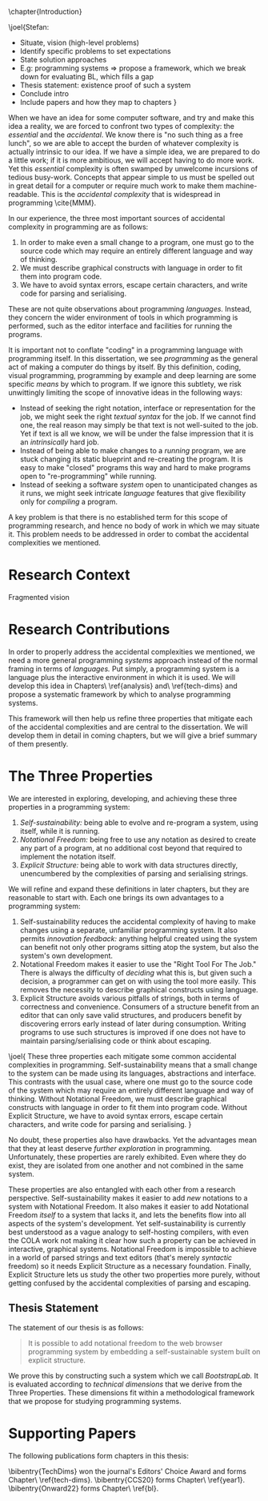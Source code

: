 \chapter{Introduction}

\joel{Stefan:
- Situate, vision (high-level problems)
- Identify specific problems to set expectations
- State solution approaches
- E.g: programming systems => propose a framework, which we break down for evaluating BL, which fills a gap
- Thesis statement: existence proof of such a system
- Conclude intro
- Include papers and how they map to chapters
}

When we have an idea for some computer software, and try and make this idea a reality, we are forced to confront two types of complexity: the *essential* and the *accidental*. We know there is "no such thing as a free lunch", so we are able to accept the burden of whatever complexity is actually intrinsic to our idea. If we have a simple idea, we are prepared to do a little work; if it is more ambitious, we will accept having to do more work. Yet this *essential* complexity is often swamped by unwelcome incursions of tedious busy-work. Concepts that appear simple to us must be spelled out in great detail for a computer or require much work to make them machine-readable. This is the *accidental complexity* that is widespread in programming \cite{MMM}.

In our experience, the three most important sources of accidental complexity in programming are as follows:

1. In order to make even a small change to a program, one must go to the source code which may require an entirely different language and way of thinking.
2. We must describe graphical constructs with language in order to fit them into program code.
3. We have to avoid syntax errors, escape certain characters, and write code for parsing and serialising.

These are not quite observations about programming *languages.* Instead, they concern the wider environment of tools in which programming is performed, such as the editor interface and facilities for running the programs.

It is important not to conflate "coding" in a programming language with programming itself. In this dissertation, we see *programming* as the general act of making a computer do things by itself. By this definition, coding, visual programming, programming by example and deep learning are some specific *means* by which to program. If we ignore this subtlety, we risk unwittingly limiting the scope of innovative ideas in the following ways:

* Instead of seeking the right notation, interface or representation for the job, we might seek the right *textual syntax* for the job. If we cannot find one, the real reason may simply be that text is not well-suited to the job. Yet if text is all we know, we will be under the false impression that it is an *intrinsically* hard job.
* Instead of being able to make changes to a *running* program, we are stuck changing its static blueprint and re-creating the program. It is easy to make "closed" programs this way and hard to make programs open to "re-programming" while running.
* Instead of seeking a software *system* open to unanticipated changes as it runs, we might seek intricate *language* features that give flexibility only for *compiling* a program.

A key problem is that there is no established term for this scope of programming research, and hence no body of work in which we may situate it. This problem needs to be addressed in order to combat the accidental complexities we mentioned.

# Research Context
Fragmented vision

# Research Contributions
In order to properly address the accidental complexities we mentioned, we need a more general programming *systems* approach instead of the normal framing in terms of *languages.* Put simply, a programming system is a language plus the interactive environment in which it is used. We will develop this idea in Chapters\ \ref{analysis} and\ \ref{tech-dims} and propose a systematic framework by which to analyse programming systems.

This framework will then help us refine three properties that mitigate each of the accidental complexities and are central to the dissertation. We will develop them in detail in coming chapters, but we will give a brief summary of them presently.

# The Three Properties
We are interested in exploring, developing, and achieving these three properties in a programming system:

1. *Self-sustainability:* being able to evolve and re-program a system, using itself, while it is running.
2. *Notational Freedom:* being free to use any notation as desired to create any part of a program, at no additional cost beyond that required to implement the notation itself.
3. *Explicit Structure:* being able to work with data structures directly, unencumbered by the complexities of parsing and serialising strings.

We will refine and expand these definitions in later chapters, but they are reasonable to start with. Each one brings its own advantages to a programming system:

1. Self-sustainability reduces the accidental complexity of having to make changes using a separate, unfamiliar programming system. It also permits *innovation feedback:* anything helpful created using the system can benefit not only other programs sitting atop the system, but also the system's own development.
2. Notational Freedom makes it easier to use the "Right Tool For The Job." There is always the difficulty of *deciding* what this is, but given such a decision, a programmer can get on with using the tool more easily. This removes the necessity to describe graphical constructs using language.
3. Explicit Structure avoids various pitfalls of strings, both in terms of correctness and convenience. Consumers of a structure benefit from an editor that can only save valid structures, and producers benefit by discovering errors early instead of later during consumption. Writing programs to use such structures is improved if one does not have to maintain parsing/serialising code or think about escaping.

\joel{
These three properties each mitigate some common accidental complexities in programming. Self-sustainability means that a small change to the system can be made using its languages, abstractions and interface. This contrasts with the usual case, where one must go to the source code of the system which may require an entirely different language and way of thinking. Without Notational Freedom, we must describe graphical constructs with language in order to fit them into program code. Without Explicit Structure, we have to avoid syntax errors, escape certain characters, and write code for parsing and serialising.
}

No doubt, these properties also have drawbacks. Yet the advantages mean that they at least deserve *further exploration* in programming. Unfortunately, these properties are rarely exhibited. Even where they do exist, they are isolated from one another and not combined in the same system.

These properties are also entangled with each other from a research perspective. Self-sustainability makes it easier to add *new* notations to a system with Notational Freedom. It also makes it easier to add Notational Freedom *itself* to a system that lacks it, and lets the benefits flow into all aspects of the system's development. Yet self-sustainability is currently best understood as a vague analogy to self-hosting compilers, with even the COLA work not making it clear how such a property can be achieved in interactive, graphical systems. Notational Freedom is impossible to achieve in a world of parsed strings and text editors (that's merely *syntactic* freedom) so it needs Explicit Structure as a necessary foundation. Finally, Explicit Structure lets us study the other two properties more purely, without getting confused by the accidental complexities of parsing and escaping.

## Thesis Statement
The statement of our thesis is as follows:

> It is possible to add notational freedom to the web browser programming system by embedding a self-sustainable system built on explicit structure.

We prove this by constructing such a system which we call *BootstrapLab.* It is evaluated according to *technical dimensions* that we derive from the Three Properties. These dimensions fit within a methodological framework that we propose for studying programming systems.

# Supporting Papers
The following publications form chapters in this thesis:

\bibentry{TechDims} won the journal's Editors' Choice Award and forms Chapter\ \ref{tech-dims}.
\bibentry{CCS20} forms Chapter\ \ref{year1}.
\bibentry{Onward22} forms Chapter\ \ref{bl}.
